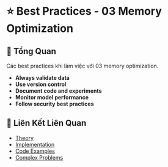 # ⭐ Best Practices - 03 Memory Optimization

## 🎯 Tổng Quan

Các best practices khi làm việc với 03 memory optimization.

- **Always validate data**
- **Use version control**
- **Document code and experiments**
- **Monitor model performance**
- **Follow security best practices**

## 🔗 Liên Kết Liên Quan

- [Theory](./THEORY_03_memory_optimization.md)
- [Implementation](./IMPLEMENTATION_03_memory_optimization.md)
- [Code Examples](./CODE_EXAMPLES_03_memory_optimization.md)
- [Complex Problems](./COMPLEX_PROBLEMS.md)
